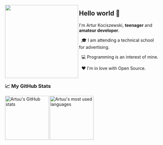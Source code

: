 <a href="https://discord.gg/RVETNZD"><img align="left" height="240em" src="https://lanyard-profile-readme-artuu.vercel.app/api/402629234763235330?bg=23283D&borderRadius=8px&hideDiscrim=true" /></a>
  
## Hello world 👋

I'm Artur Kociszewski, **teenager** and **amateur developer**.

&nbsp; 🎓 I am attending a technical school for advertising.
  
&nbsp; 💻 Programming is an interest of mine.
  
&nbsp; ❤️ I'm in love with Open Source.

# 

### 📈 My GitHub Stats

<p>
  <a href="https://github.com/xartuu">
    <img align="left" height="144em" src="https://github-readme-stats.vercel.app/api?username=xartuu&title_color=F04747&text_color=7289DA&icon_color=F04747&bg_color=23283D&hide_border=truee&hide_title=true&show_icons=true&include_all_commits=true&count_private=true"  alt="Artuu's GitHub stats" />
  </a>

  <a href="https://github.com/xartuu">
    <img align="center" height="144em" src="https://github-readme-stats.vercel.app/api/top-langs?username=xartuu&title_color=F04747&text_color=7289DA&icon_color=F04747&bg_color=23283D&hide_border=true&layout=compact&langs_count=4" alt="Artuu's most used languages" />
  </a>
</p>
